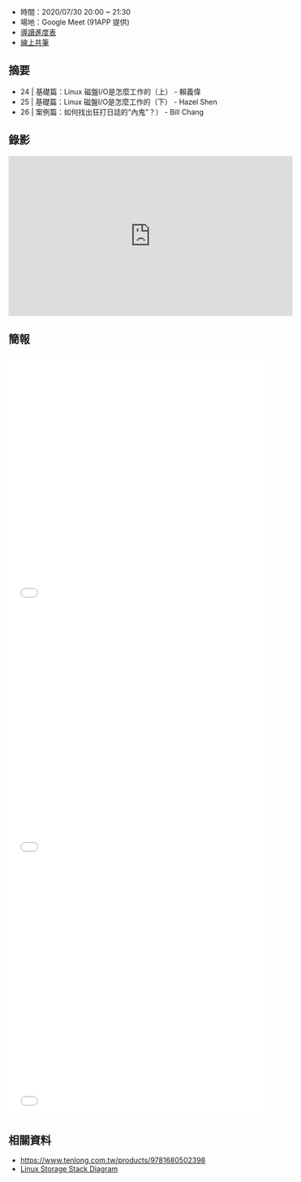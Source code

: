 
* 時間：2020/07/30 20:00 ~ 21:30
* 場地：Google Meet (91APP 提供)
* [導讀進度表](https://lds.guru/9tzsrm)
* [線上共筆](https://hackmd.io/gAqF_pRUT3K55ZHiLCv-NA)

## 摘要

* 24 | 基礎篇：Linux 磁盤I/O是怎麼工作的（上） - 賴義偉
* 25 | 基礎篇：Linux 磁盤I/O是怎麼工作的（下） - Hazel Shen
* 26 | 案例篇：如何找出狂打日誌的“內鬼”？） - Bill Chang

## 錄影

<iframe width="560" height="315" src="https://www.youtube.com/embed/pOCyPe4Ho1g" frameborder="0" allow="accelerometer; autoplay; encrypted-media; gyroscope; picture-in-picture" allowfullscreen></iframe>

## 簡報

<embed src="/pdf/Linux/24_Linux_disk_ I_O_operating_Part_I.pdf" type="application/pdf" width="100%" height="500px" />
<embed src="/pdf/Linux/25_Linux_disk_ I_O_operating_Part_II.pdf" type="application/pdf" width="100%" height="500px" />
<embed src="/pdf/Linux/26_find_the_process_that_print_lagre_the_logs.pdf" type="application/pdf" width="100%" height="500px" />


## 相關資料

* https://www.tenlong.com.tw/products/9781680502398
* [Linux Storage Stack Diagram](https://www.thomas-krenn.com/en/wiki/Linux_Storage_Stack_Diagram)


